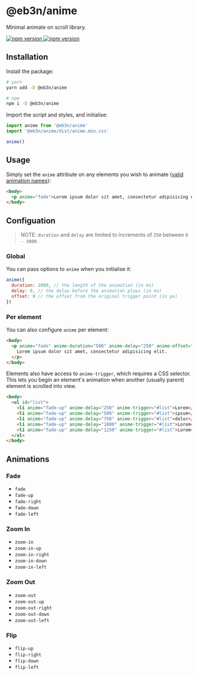 # @eb3n/anime

Minimal animate on scroll library.

<a href="https://npmjs.com/package/@eb3n/anime">
  <img src="https://img.shields.io/npm/v/@eb3n/anime" alt="npm version">
</a>
<a href="https://npmjs.com/package/@eb3n/anime">
  <img src="https://img.shields.io/npm/l/@eb3n/anime" alt="npm version">
</a>

## Installation

Install the package:

```sh
# yarn
yarn add -D @eb3n/anime

# npm
npm i -D @eb3n/anime
```

Import the script and styles, and initialise:

```js
import anime from '@eb3n/anime'
import '@eb3n/anime/dist/anime.min.css'

anime()
```

## Usage

Simply set the `anime` attribute on any elements you wish to animate ([valid animation names](#animations)):

```html
<body>
  <p anime="fade">Lorem ipsum dolor sit amet, consectetur adipisicing elit.</p>
</body>
```

## Configuation

> NOTE: `duration` and `delay` are limited to increments of `250` between `0 - 3000`.

### Global

You can pass options to `anime` when you initialise it:

```js
anime({
  duration: 1000, // the length of the animation (in ms)
  delay: 0, // the delay before the animation plays (in ms)
  offset: 0 // the offset from the original trigger point (in px)
})
```

### Per element

You can also configure `anime` per element:

```html
<body>
  <p anime="fade" anime-duration="500" anime-delay="250" anime-offset="100">
    Lorem ipsum dolor sit amet, consectetur adipisicing elit.
  </p>
</body>
```

Elements also have access to `anime-trigger`, which requires a CSS selector. This lets you begin an element's animation when another (usually parent) element is scrolled into view.

```html
<body>
  <ul id="list">
    <li anime="fade-up" anime-delay="250" anime-trigger="#list">Lorem</li>
    <li anime="fade-up" anime-delay="500" anime-trigger="#list">ipsum</li>
    <li anime="fade-up" anime-delay="750" anime-trigger="#list">dolor</li>
    <li anime="fade-up" anime-delay="1000" anime-trigger="#list">Lorem</li>
    <li anime="fade-up" anime-delay="1250" anime-trigger="#list">Lorem</li>
  </ul>
</body>
```

## Animations

### Fade

- `fade`
- `fade-up`
- `fade-right`
- `fade-down`
- `fade-left`

### Zoom In

- `zoom-in`
- `zoom-in-up`
- `zoom-in-right`
- `zoom-in-down`
- `zoom-in-left`

### Zoom Out

- `zoom-out`
- `zoom-out-up`
- `zoom-out-right`
- `zoom-out-down`
- `zoom-out-left`

### Flip

- `flip-up`
- `flip-right`
- `flip-down`
- `flip-left`
